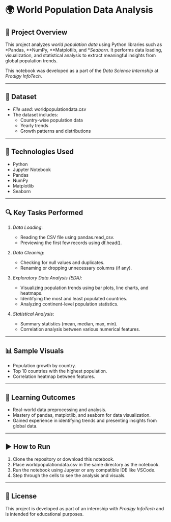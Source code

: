 
# 🌍 World Population Data Analysis

## 📌 Project Overview

This project analyzes *world population data* using Python libraries such as *Pandas, **NumPy, **Matplotlib, and **Seaborn*. It performs data loading, visualization, and statistical analysis to extract meaningful insights from global population trends.

This notebook was developed as a part of the *Data Science Internship* at *Prodigy InfoTech*.

---

## 📁 Dataset

- *File used*: worldpopulationdata.csv
- The dataset includes:
  - Country-wise population data
  - Yearly trends
  - Growth patterns and distributions

---

## 🚀 Technologies Used

- Python
- Jupyter Notebook
- Pandas
- NumPy
- Matplotlib
- Seaborn

---

## 🔍 Key Tasks Performed

1. *Data Loading*:
   - Reading the CSV file using pandas.read_csv.
   - Previewing the first few records using df.head().

2. *Data Cleaning*:
   - Checking for null values and duplicates.
   - Renaming or dropping unnecessary columns (if any).

3. *Exploratory Data Analysis (EDA)*:
   - Visualizing population trends using bar plots, line charts, and heatmaps.
   - Identifying the most and least populated countries.
   - Analyzing continent-level population statistics.

4. *Statistical Analysis*:
   - Summary statistics (mean, median, max, min).
   - Correlation analysis between various numerical features.

---

## 📊 Sample Visuals

- Population growth by country.
- Top 10 countries with the highest population.
- Correlation heatmap between features.

---

## 🧠 Learning Outcomes

- Real-world data preprocessing and analysis.
- Mastery of pandas, matplotlib, and seaborn for data visualization.
- Gained experience in identifying trends and presenting insights from global data.

---

## ▶ How to Run

1. Clone the repository or download this notebook.
2. Place worldpopulationdata.csv in the same directory as the notebook.
3. Run the notebook using Jupyter or any compatible IDE like VSCode.
4. Step through the cells to see the analysis and visuals.

---

## 📜 License

This project is developed as part of an internship with *Prodigy InfoTech* and is intended for educational purposes.
